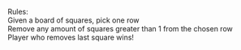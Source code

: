 Rules: <br />
Given a board of squares, pick one row<br /> 
Remove any amount of squares greater than 1 from the chosen row<br />
Player who removes last square wins!<br />
